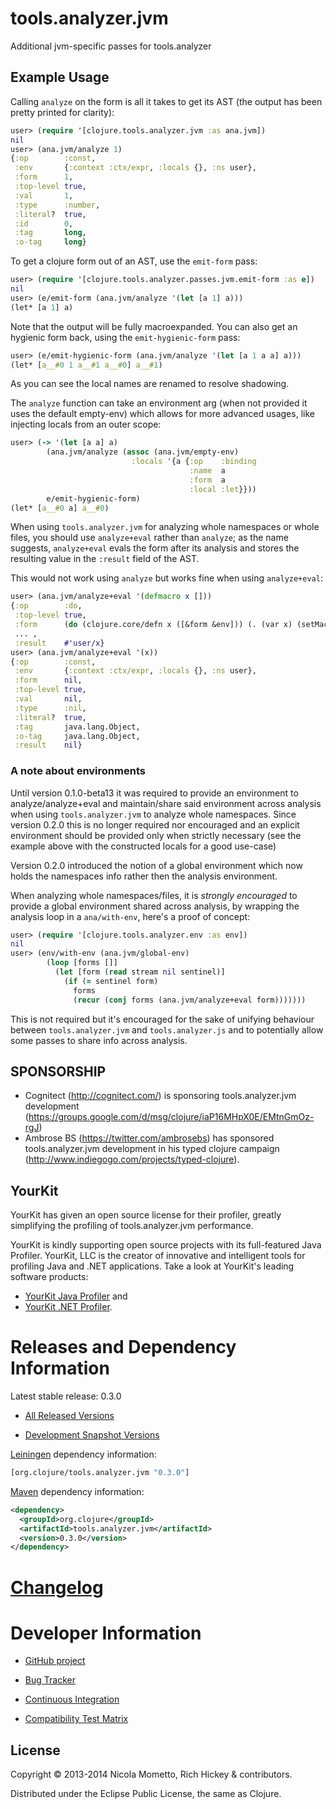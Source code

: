 # tools.analyzer.jvm

Additional jvm-specific passes for tools.analyzer

## Example Usage

Calling `analyze` on the form is all it takes to get its AST (the output has been pretty printed for clarity):
```clojure
user> (require '[clojure.tools.analyzer.jvm :as ana.jvm])
nil
user> (ana.jvm/analyze 1)
{:op        :const,
 :env       {:context :ctx/expr, :locals {}, :ns user},
 :form      1,
 :top-level true,
 :val       1,
 :type      :number,
 :literal?  true,
 :id        0,
 :tag       long,
 :o-tag     long}
```

To get a clojure form out of an AST, use the `emit-form` pass:
```clojure
user> (require '[clojure.tools.analyzer.passes.jvm.emit-form :as e])
nil
user> (e/emit-form (ana.jvm/analyze '(let [a 1] a)))
(let* [a 1] a)
```
Note that the output will be fully macroexpanded.
You can also get an hygienic form back, using the `emit-hygienic-form` pass:
```clojure
user> (e/emit-hygienic-form (ana.jvm/analyze '(let [a 1 a a] a)))
(let* [a__#0 1 a__#1 a__#0] a__#1)
```
As you can see the local names are renamed to resolve shadowing.

The `analyze` function can take an environment arg (when not provided it uses the default empty-env) which allows for more advanced usages, like injecting locals from an outer scope:
```clojure
user> (-> '(let [a a] a)
        (ana.jvm/analyze (assoc (ana.jvm/empty-env)
                           :locals '{a {:op    :binding
                                        :name  a
                                        :form  a
                                        :local :let}}))
        e/emit-hygienic-form)
(let* [a__#0 a] a__#0)
```

When using `tools.analyzer.jvm` for analyzing whole namespaces or whole files, you should use `analyze+eval` rather than `analyze`; as the name suggests, `analyze+eval` evals the form after its analysis and stores the resulting value in the `:result` field of the AST.

This would not work using `analyze` but works fine when using `analyze+eval`:
```clojure
user> (ana.jvm/analyze+eval '(defmacro x []))
{:op        :do,
 :top-level true,
 :form      (do (clojure.core/defn x ([&form &env])) (. (var x) (setMacro)) (var x)),
 ... ,
 :result    #'user/x}
user> (ana.jvm/analyze+eval '(x))
{:op        :const,
 :env       {:context :ctx/expr, :locals {}, :ns user},
 :form      nil,
 :top-level true,
 :val       nil,
 :type      :nil,
 :literal?  true,
 :tag       java.lang.Object,
 :o-tag     java.lang.Object,
 :result    nil}
```

### A note about environments

Until version 0.1.0-beta13 it was required to provide an environment to analyze/analyze+eval and maintain/share said environment across analysis when using `tools.analyzer.jvm` to analyze whole namespaces.
Since version 0.2.0 this is no longer required nor encouraged and an explicit environment should be provided only when strictly necessary (see the example above with the constructed locals for a good use-case)

Version 0.2.0 introduced the notion of a global environment which now holds the namespaces info rather then the analysis environment.

When analyzing whole namespaces/files, it is *strongly encouraged* to provide a global environment shared across analysis, by wrapping the analysis loop in a `ana/with-env`, here's a proof of concept:
```clojure
user> (require '[clojure.tools.analyzer.env :as env])
nil
user> (env/with-env (ana.jvm/global-env)
        (loop [forms []]
          (let [form (read stream nil sentinel)]
            (if (= sentinel form)
              forms
              (recur (conj forms (ana.jvm/analyze+eval form)))))))
```
This is not required but it's encouraged for the sake of unifying behaviour between `tools.analyzer.jvm` and `tools.analyzer.js` and to potentially allow some passes to share info across analysis.

## SPONSORSHIP

* Cognitect (http://cognitect.com/) is sponsoring tools.analyzer.jvm development (https://groups.google.com/d/msg/clojure/iaP16MHpX0E/EMtnGmOz-rgJ)
* Ambrose BS (https://twitter.com/ambrosebs) has sponsored tools.analyzer.jvm development in his typed clojure campaign (http://www.indiegogo.com/projects/typed-clojure).

## YourKit

YourKit has given an open source license for their profiler, greatly simplifying the profiling of tools.analyzer.jvm performance.

YourKit is kindly supporting open source projects with its full-featured Java Profiler. YourKit, LLC is the creator of innovative and intelligent tools for profiling Java and .NET applications. Take a look at YourKit's leading software products:

* <a href="http://www.yourkit.com/java/profiler/index.jsp">YourKit Java Profiler</a> and
* <a href="http://www.yourkit.com/.net/profiler/index.jsp">YourKit .NET Profiler</a>.

Releases and Dependency Information
========================================

Latest stable release: 0.3.0

* [All Released Versions](http://search.maven.org/#search%7Cgav%7C1%7Cg%3A%22org.clojure%22%20AND%20a%3A%22tools.analyzer.jvm%22)

* [Development Snapshot Versions](https://oss.sonatype.org/index.html#nexus-search;gav%7Eorg.clojure%7Etools.analyzer.jvm%7E%7E%7E)

[Leiningen](https://github.com/technomancy/leiningen) dependency information:

```clojure
[org.clojure/tools.analyzer.jvm "0.3.0"]
```
[Maven](http://maven.apache.org/) dependency information:

```xml
<dependency>
  <groupId>org.clojure</groupId>
  <artifactId>tools.analyzer.jvm</artifactId>
  <version>0.3.0</version>
</dependency>
```

[Changelog](CHANGELOG.md)
========================================

Developer Information
========================================

* [GitHub project](https://github.com/clojure/tools.analyzer.jvm)

* [Bug Tracker](http://dev.clojure.org/jira/browse/TANAL)

* [Continuous Integration](http://build.clojure.org/job/tools.analyzer.jvm/)

* [Compatibility Test Matrix](http://build.clojure.org/job/tools.analyzer.jvm-test-matrix/)

## License

Copyright © 2013-2014 Nicola Mometto, Rich Hickey & contributors.

Distributed under the Eclipse Public License, the same as Clojure.
